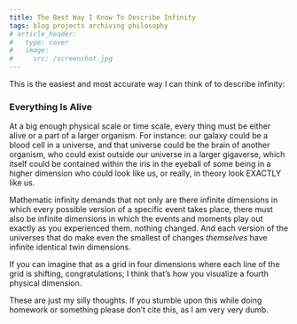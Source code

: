 ```yaml
---
title: The Best Way I Know To Describe Infinity
tags: blog projects archiving philosophy
# article_header:
#   type: cover
#   image:
#     src: /screenshot.jpg
---
```


This is the easiest and most accurate way I can think of to describe infinity:

### Everything Is Alive

At a big enough physical scale or time scale, every thing must be either alive or a part of a larger organism. For instance: our galaxy could be a blood cell in a universe, and that universe could be the brain of another organism, who could exist outside our universe in a larger gigaverse, which itself could be contained within the iris in the eyeball of some being in a higher dimension who could look like us, or really, in theory look EXACTLY like us. 

Mathematic infinity demands that not only are there infinite dimensions in which every possible version of a specific event takes place, there must also be infinite dimensions in which the events and moments play out exactly as you experienced them. nothing changed. And each version of the universes that do make even the smallest of changes *themselves* have infinite identical twin dimensions. 

If you can imagine that as a grid in four dimensions where each line of the grid is shifting, congratulations; I think that’s how you visualize a fourth physical dimension. 

These are just my silly thoughts. If you stumble upon this while doing homework or something please don’t cite this, as I am very very dumb.